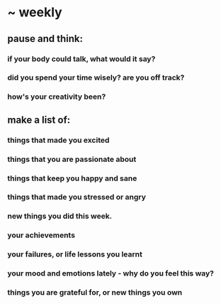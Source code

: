 # ~ weekly

## pause and think:

### if your body could talk, what would it say?
### did you spend your time wisely? are you off track?
### how's your creativity been?

## make a list of:

### things that made you excited
### things that you are passionate about
### things that keep you happy and sane
### things that made you stressed or angry
### new things you did this week.
### your achievements
### your failures, or life lessons you learnt
### your mood and emotions lately - why do you feel this way?
### things you are grateful for, or new things you own
